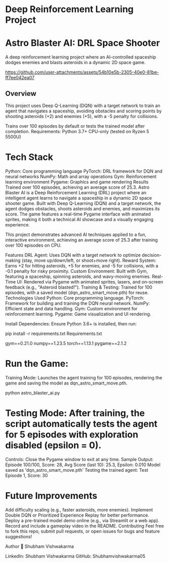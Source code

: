 # Deep Reinforcement Learning Project
# Astro Blaster AI: DRL Space Shooter

A deep reinforcement learning project where an AI-controlled spaceship dodges enemies and blasts asteroids in a dynamic 2D space game.



https://github.com/user-attachments/assets/54b10e5b-2305-40e0-81be-ff7ee042ea07



## Overview
This project uses Deep Q-Learning (DQN) with a target network to train an agent that navigates a spaceship, avoiding obstacles and scoring points by shooting asteroids (+2) and enemies (+5), with a -5 penalty for collisions.

Trains over 100 episodes by default or tests the trained model after completion.
Requirements:
Python 3.7+
CPU-only (tested on Ryzen 5 5500U)


# Tech Stack
Python: Core programming language
PyTorch: DRL framework for DQN and neural networks
NumPy: Math and array operations
Gym: Reinforcement learning environment
Pygame: Graphics and game rendering
Results
Trained over 100 episodes, achieving an average score of 25.3.
Astro Blaster AI is a Deep Reinforcement Learning (DRL) project where an intelligent agent learns to navigate a spaceship in a dynamic 2D space shooter game. Built with Deep Q-Learning (DQN) and a target network, the agent dodges obstacles, shoots asteroids and enemies, and maximizes its score. The game features a real-time Pygame interface with animated sprites, making it both a technical AI showcase and a visually engaging experience.

This project demonstrates advanced AI techniques applied to a fun, interactive environment, achieving an average score of 25.3 after training over 100 episodes on CPU.

Features
DRL Agent: Uses DQN with a target network to optimize decision-making (stay, move up/down/left, or shoot+move right).
Reward System: Earns +2 for hitting asteroids, +5 for enemies, and -5 for collisions, with a -0.1 penalty for risky proximity.
Custom Environment: Built with Gym, featuring a spaceship, spinning asteroids, and wavy-moving enemies.
Real-Time UI: Rendered via Pygame with animated sprites, lasers, and on-screen feedback (e.g., "Asteroid blasted!").
Training & Testing: Trained for 100 episodes, with a saved model (dqn_astro_smart_move.pth) for reuse.
Technologies Used
Python: Core programming language.
PyTorch: Framework for building and training the DQN neural network.
NumPy: Efficient state and data handling.
Gym: Custom environment for reinforcement learning.
Pygame: Game visualization and UI rendering.


Install Dependencies: Ensure Python 3.6+ is installed, then run:

pip install -r requirements.txt
Requirements.txt 

gym==0.21.0
numpy==1.23.5
torch==1.13.1
pygame==2.1.2

# Run the Game:
Training Mode: Launches the agent training for 100 episodes, rendering the game and saving the model as dqn_astro_smart_move.pth.

python astro_blaster_ai.py
# Testing Mode: After training, the script automatically tests the agent for 5 episodes with exploration disabled (epsilon = 0).
Controls: Close the Pygame window to exit at any time.
Sample Output:
Episode 100/100, Score: 28, Avg Score (last 10): 25.3, Epsilon: 0.010
Model saved as 'dqn_astro_smart_move.pth'
Testing the trained agent:
Test Episode 1, Score: 30

# Future Improvements
Add difficulty scaling (e.g., faster asteroids, more enemies).
Implement Double DQN or Prioritized Experience Replay for better performance.
Deploy a pre-trained model demo online (e.g., via Streamlit or a web app).
Record and include a gameplay video in the README.
Contributing
Feel free to fork this repo, submit pull requests, or open issues for bugs and feature suggestions!

Author
👤 Shubham Vishwakarma

LinkedIn: Shubham Vishwakarma
GitHub: Shubhamvishwakarma05

